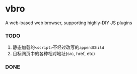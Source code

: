 vbro
====

A web-based web browser, supporting highly-DIY JS plugins


### TODO

1. 静态加载的`<script>`不经过改写的`appendChild`
2. 目标网页中的各种相对地址(src, href, etc)

### DONE